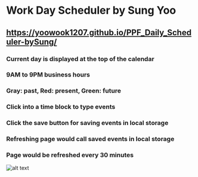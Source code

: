 # Work Day Scheduler by Sung Yoo

## https://yoowook1207.github.io/PPF_Daily_Scheduler-bySung/

### Current day is displayed at the top of the calendar
### 9AM to 9PM business hours
### Gray: past, Red: present, Green: future
### Click into a time block to type events
### Click the save button for saving events in local storage
### Refreshing page would call saved events in local storage
### Page would be refreshed every 30 minutes

![alt text](https://github.com/yoowook1207/PPF_Daily_Scheduler-bySung/blob/main/screenshot.png)